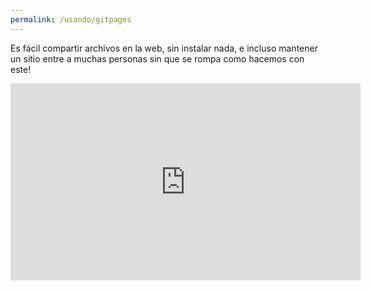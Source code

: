```yaml
---
permalink: /usando/gitpages
---
```


Es fácil compartir archivos en la web, sin instalar nada, e incluso mantener un sitio entre a muchas personas sin que se rompa como hacemos con este!

<iframe width="560" height="315" src="https://www.youtube.com/embed/hgp2NEwusUQ" frameborder="0" allow="accelerometer; autoplay; encrypted-media; gyroscope; picture-in-picture" allowfullscreen></iframe>
